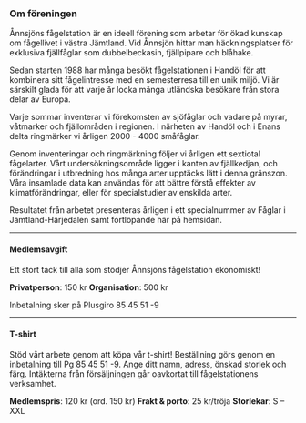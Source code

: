 ### Om föreningen

Ånnsjöns fågelstation är en ideell förening som arbetar för ökad kunskap om fågellivet i västra Jämtland. Vid Ånnsjön hittar man häckningsplatser för exklusiva fjällfåglar som dubbelbeckasin, fjällpipare och blåhake.

Sedan starten 1988 har många besökt fågelstationen i Handöl för att kombinera sitt fågelintresse med en semesterresa till en unik miljö. Vi är särskilt glada för att varje år locka många utländska besökare från stora delar av Europa.

Varje sommar inventerar vi förekomsten av sjöfåglar och vadare på myrar, våtmarker och fjällområden i regionen. I närheten av Handöl och i Enans delta ringmärker vi årligen 2000 - 4000 småfåglar.

Genom inventeringar och ringmärkning följer vi årligen ett sextiotal fågelarter. Vårt undersökningsområde ligger i kanten av fjällkedjan, och förändringar i utbredning hos många arter upptäcks lätt i denna gränszon. Våra insamlade data kan användas för att bättre förstå effekter av klimatförändringar, eller för specialstudier av enskilda arter.

Resultatet från arbetet presenteras årligen i ett specialnummer av Fåglar i Jämtland-Härjedalen samt fortlöpande här på hemsidan.

- - -

#### Medlemsavgift

Ett stort tack till alla som stödjer Ånnsjöns fågelstation ekonomiskt!

**Privatperson**: 150 kr
**Organisation**: 500 kr

Inbetalning sker på Plusgiro 85 45 51 -9

- - -

#### T-shirt

Stöd vårt arbete genom att köpa vår t-shirt! Beställning görs genom en inbetalning till Pg 85 45 51 -9. Ange ditt namn, adress, önskad storlek och färg. Intäkterna från försäljningen går oavkortat till fågelstationens verksamhet.

**Medlemspris**: 120 kr (ord. 150 kr)
**Frakt & porto**: 25 kr/tröja
**Storlekar**: S – XXL

